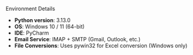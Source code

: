 Environment Details

- **Python version**: 3.13.0
- **OS**: Windows 10 / 11 (64-bit)
- **IDE**: PyCharm
- **Email Service**: IMAP + SMTP (Gmail, Outlook, etc.)
- **File Conversions**: Uses pywin32 for Excel conversion (Windows only)


